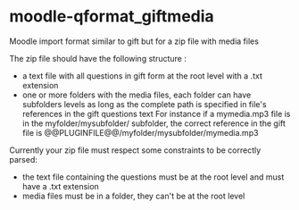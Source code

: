 moodle-qformat_giftmedia
========================

Moodle import format similar to gift but for a zip file with media files

The zip file should have the following structure :
- a text file with all questions in gift form at the root level with a .txt extension
- one or more folders with the media files, each folder can have subfolders levels as long as
the complete path is specified in file's references in the gift questions text
For instance if a mymedia.mp3 file is in the myfolder/mysubfolder/  subfolder, the correct reference in the gift file is
@@PLUGINFILE@@/myfolder/mysubfolder/mymedia.mp3


Currently your zip file must respect some constraints to be correctly parsed:
- the text file containing the questions must be at the root level and must have a .txt extension
- media files must be in a folder, they can't be at the root level
